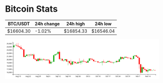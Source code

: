 # Bitcoin Stats

BTC/USDT|24h change|24h high|24h low|
|---|---|---|---|
|$16604.30|-1.02%|$16854.33|$16546.04|

<img src="./chart.svg">

